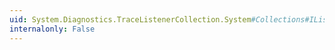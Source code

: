 ```yaml
---
uid: System.Diagnostics.TraceListenerCollection.System#Collections#IList#Contains(System.Object)
internalonly: False
---
```

